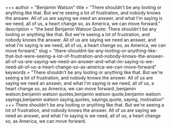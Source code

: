 +++
author = "Benjamin Watson"
title = "There shouldn't be any looting or anything like that. But we're seeing a lot of frustration, and nobody knows the answer. All of us are saying we need an answer, and what I'm saying is we need, all of us, a heart change so, as America, we can move forward."
description = "the best Benjamin Watson Quote: There shouldn't be any looting or anything like that. But we're seeing a lot of frustration, and nobody knows the answer. All of us are saying we need an answer, and what I'm saying is we need, all of us, a heart change so, as America, we can move forward."
slug = "there-shouldnt-be-any-looting-or-anything-like-that-but-were-seeing-a-lot-of-frustration-and-nobody-knows-the-answer-all-of-us-are-saying-we-need-an-answer-and-what-im-saying-is-we-need-all-of-us-a-heart-change-so-as-america-we-can-move-forward"
keywords = "There shouldn't be any looting or anything like that. But we're seeing a lot of frustration, and nobody knows the answer. All of us are saying we need an answer, and what I'm saying is we need, all of us, a heart change so, as America, we can move forward.,benjamin watson,benjamin watson quotes,benjamin watson quote,benjamin watson sayings,benjamin watson saying,quotes, sayings,quote, saying, motivation"
+++
There shouldn't be any looting or anything like that. But we're seeing a lot of frustration, and nobody knows the answer. All of us are saying we need an answer, and what I'm saying is we need, all of us, a heart change so, as America, we can move forward.
